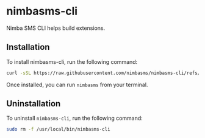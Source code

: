 # nimbasms-cli

Nimba SMS CLI helps build extensions.

## Installation

To install nimbasms-cli, run the following command:

```bash
curl -sSL https://raw.githubusercontent.com/nimbasms/nimbasms-cli/refs/heads/cli/src/config/install.sh | bash
```

Once installed, you can run `nimbasms` from your terminal.


## Uninstallation

To uninstall `nimbasms-cli`, run the following command:

```bash
sudo rm -f /usr/local/bin/nimbasms-cli